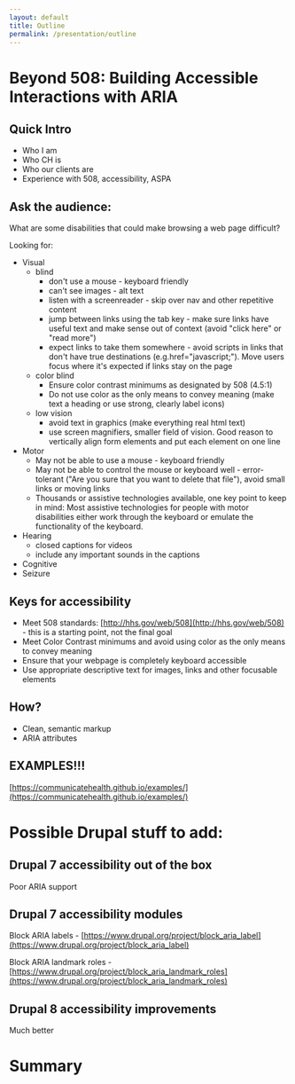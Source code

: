 ```yaml
---
layout: default
title: Outline
permalink: /presentation/outline
---
```


# Beyond 508: Building Accessible Interactions with ARIA

## Quick Intro

  * Who I am
  * Who CH is
  * Who our clients are
  * Experience with 508, accessibility, ASPA

## Ask the audience:

What are some disabilities that could make browsing a web page difficult?

Looking for:

  * Visual
    * blind
      * don't use a mouse - keyboard friendly
      * can't see images - alt text
      * listen with a screenreader - skip over nav and other repetitive content
      * jump between links using the tab key - make sure links have useful text and make sense out of context (avoid "click here" or "read more")
      * expect links to take them somewhere - avoid scripts in links that don't have true destinations (e.g.href="javascript;"). Move users focus where it's expected if links stay on the page
    * color blind
      * Ensure color contrast minimums as designated by 508 (4.5:1)
      * Do not use color as the only means to convey meaning (make text a heading or use strong, clearly label icons)
    * low vision
      * avoid text in graphics (make everything real html text)
      * use screen magnifiers, smaller field of vision. Good reason to vertically align form elements and put each element on one line
  * Motor
    * May not be able to use a mouse - keyboard friendly
    * May not be able to control the mouse or keyboard well - error-tolerant ("Are you sure that you want to delete that file"), avoid small links or moving links
    * Thousands or assistive technologies available, one key point to keep in mind: Most assistive technologies for people with motor disabilities either work through the keyboard or emulate the functionality of the keyboard.
  * Hearing
    * closed captions for videos
    * include any important sounds in the captions
  * Cognitive
  * Seizure

## Keys for accessibility

  * Meet 508 standards: [http://hhs.gov/web/508](http://hhs.gov/web/508) - this is a starting point, not the final goal
  * Meet Color Contrast minimums and avoid using color as the only means to convey meaning
  * Ensure that your webpage is completely keyboard accessible
  * Use appropriate descriptive text for images, links and other focusable elements

## How?

  * Clean, semantic markup
  * ARIA attributes

## EXAMPLES!!!

[https://communicatehealth.github.io/examples/](https://communicatehealth.github.io/examples/)



# Possible Drupal stuff to add:

## Drupal 7 accessibility out of the box

Poor ARIA support

## Drupal 7 accessibility modules

Block ARIA labels - [https://www.drupal.org/project/block_aria_label](https://www.drupal.org/project/block_aria_label)

Block ARIA landmark roles - [https://www.drupal.org/project/block_aria_landmark_roles](https://www.drupal.org/project/block_aria_landmark_roles)

## Drupal 8 accessibility improvements

Much better

# Summary